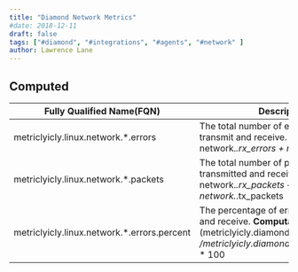 ```yaml
---
title: "Diamond Network Metrics"
#date: 2018-12-11
draft: false
tags: ["#diamond", "#integrations", "#agents", "#network" ]
author: Lawrence Lane
---
```


## Computed
| Fully Qualified Name(FQN)                   | Description                                                                                                                                           | Units   | Min | Max  | BASE | CORR | UTIL |
|---------------------------------------------|-------------------------------------------------------------------------------------------------------------------------------------------------------|---------|-----|------|------|------|------|
| metriclyicly.linux.network.*.errors         | The total number of errors, both transmit and receive. **Computation**: network.*.rx_errors + network.*.tx_errors                                           | errors  | 0   | none | yes  | no   | no   |
| metriclyicly.linux.network.*.packets        | The total number of packets, both transmitted and received. **Computation**: network.*.rx_packets + network.*.tx_packets                                    | packets | 0   | none | yes  | yes  | no   |
| metriclyicly.linux.network.*.errors.percent | The percentage of errors, both transmit and receive. **Computation**: (metriclyicly.diamond.network.*.errors /metriclyicly.diamond.network.*.packets) * 100 | percent | 0   | 100  | yes  | no   | no   |
